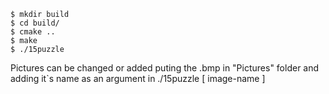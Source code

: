 ```console
$ mkdir build
$ cd build/
$ cmake ..
$ make
$ ./15puzzle
```

Pictures can be changed or added puting the .bmp in "Pictures" folder and
adding it`s name as an argument in ./15puzzle [ image-name ]
